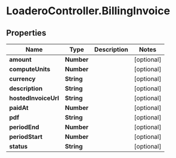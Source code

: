 # LoaderoController.BillingInvoice

## Properties
Name | Type | Description | Notes
------------ | ------------- | ------------- | -------------
**amount** | **Number** |  | [optional] 
**computeUnits** | **Number** |  | [optional] 
**currency** | **String** |  | [optional] 
**description** | **String** |  | [optional] 
**hostedInvoiceUrl** | **String** |  | [optional] 
**paidAt** | **Number** |  | [optional] 
**pdf** | **String** |  | [optional] 
**periodEnd** | **Number** |  | [optional] 
**periodStart** | **Number** |  | [optional] 
**status** | **String** |  | [optional] 


